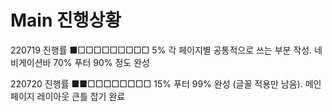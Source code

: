 # Main 진행상황

220719 진행률 ■□□□□□□□□□ 5%
각 페이지별 공통적으로 쓰는 부분 작성. 네비게이션바 70% 푸터 90% 정도 완성

220720 진행률 ■■□□□□□□□□ 15%
푸터 99% 완성 (글꼴 적용만 남음). 메인 페이지 레이아웃 큰틀 잡기 완료


